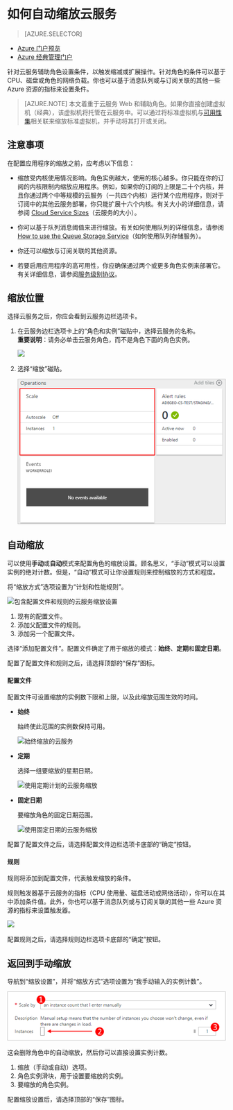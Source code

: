 <properties
	pageTitle="在门户中的自动缩放云服务 | Azure"
	description="了解如何使用门户在 Azure 中为云服务 Web 角色或辅助角色配置自动缩放规则。"
	services="cloud-services"
	documentationCenter=""
	authors="Thraka"
	manager="timlt"
	editor=""/>  


<tags
	ms.service="cloud-services"
	ms.workload="tbd"
	ms.tgt_pltfrm="na"
	ms.devlang="na"
	ms.topic="article"
	ms.date="09/06/2016"
	ms.author="adegeo"
	wacn.date="10/24/2016"/>  



# 如何自动缩放云服务

> [AZURE.SELECTOR]
- [Azure 门户预览](/documentation/articles/cloud-services-how-to-scale-portal/)
- [Azure 经典管理门户](/documentation/articles/cloud-services-how-to-scale/)

针对云服务辅助角色设置条件，以触发缩减或扩展操作。针对角色的条件可以基于 CPU、磁盘或角色的网络负载。你也可以基于消息队列或与订阅关联的其他一些 Azure 资源的指标来设置条件。

>[AZURE.NOTE] 本文着重于云服务 Web 和辅助角色。如果你直接创建虚拟机（经典），该虚拟机将托管在云服务中。可以通过将标准虚拟机与[可用性集](/documentation/articles/virtual-machines-windows-classic-configure-availability/)相关联来缩放标准虚拟机，并手动将其打开或关闭。

## 注意事项

在配置应用程序的缩放之前，应考虑以下信息：

- 缩放受内核使用情况影响。角色实例越大，使用的核心越多。你只能在你的订阅的内核限制内缩放应用程序。例如，如果你的订阅的上限是二十个内核，并且你通过两个中等规模的云服务（一共四个内核）运行某个应用程序，则对于订阅中的其他云服务部署，你只能扩展十六个内核。有关大小的详细信息，请参阅 [Cloud Service Sizes](/documentation/articles/cloud-services-sizes-specs/)（云服务的大小）。

- 你可以基于队列消息阈值来进行缩放。有关如何使用队列的详细信息，请参阅 [How to use the Queue Storage Service](/documentation/articles/storage-dotnet-how-to-use-queues/)（如何使用队列存储服务）。

- 你还可以缩放与订阅关联的其他资源。

- 若要启用应用程序的高可用性，你应确保通过两个或更多角色实例来部署它。有关详细信息，请参阅[服务级别协议](/support/legal/sla/)。

## <a name="where-scale-is-located"></a> 缩放位置

选择云服务之后，你应会看到云服务边栏选项卡。

1. 在云服务边栏选项卡上的“角色和实例”磁贴中，选择云服务的名称。   
**重要说明**：请务必单击云服务角色，而不是角色下面的角色实例。

    ![](./media/cloud-services-how-to-scale-portal/roles-instances.png)  


2. 选择“缩放”磁贴。

    ![](./media/cloud-services-how-to-scale-portal/scale-tile.png)

## 自动缩放

可以使用**手动**或**自动**模式来配置角色的缩放设置。顾名思义，“手动”模式可以设置实例的绝对计数。但是，“自动”模式可让你设置规则来控制缩放的方式和程度。

将“缩放方式”选项设置为“计划和性能规则”。

![包含配置文件和规则的云服务缩放设置](./media/cloud-services-how-to-scale-portal/schedule-basics.png)  


1. 现有的配置文件。
2. 添加父配置文件的规则。
3. 添加另一个配置文件。

选择“添加配置文件”。配置文件确定了用于缩放的模式：**始终**、**定期**和**固定日期**。

配置了配置文件和规则之后，请选择顶部的“保存”图标。

#### 配置文件

配置文件可设置缩放的实例数下限和上限，以及此缩放范围生效的时间。

* **始终**

    始终使此范围的实例数保持可用。

    ![始终缩放的云服务](./media/cloud-services-how-to-scale-portal/select-always.png)
    
* **定期**

    选择一组要缩放的星期日期。

    ![使用定期计划的云服务缩放](./media/cloud-services-how-to-scale-portal/select-recurrence.png)  

    
* **固定日期**

    要缩放角色的固定日期范围。

    ![使用固定日期的云服务缩放](./media/cloud-services-how-to-scale-portal/select-fixed.png)

配置了配置文件之后，请选择配置文件边栏选项卡底部的“确定”按钮。

#### 规则

规则将添加到配置文件，代表触发缩放的条件。

规则触发器基于云服务的指标（CPU 使用量、磁盘活动或网络活动），你可以在其中添加条件值。此外，你也可以基于消息队列或与订阅关联的其他一些 Azure 资源的指标来设置触发器。

![](./media/cloud-services-how-to-scale-portal/rule-settings.png)  


配置规则之后，请选择规则边栏选项卡底部的“确定”按钮。

## 返回到手动缩放

导航到“缩放设置”，并将“缩放方式”选项设置为“我手动输入的实例计数”。[](#where-scale-is-located)

![包含配置文件和规则的云服务缩放设置](./media/cloud-services-how-to-scale-portal/manual-basics.png)  


这会删除角色中的自动缩放，然后你可以直接设置实例计数。

1. 缩放（手动或自动）选项。
2. 角色实例滑块，用于设置要缩放的实例。
3. 要缩放的角色实例。

配置缩放设置后，请选择顶部的“保存”图标。

<!---HONumber=Mooncake_0815_2016-->